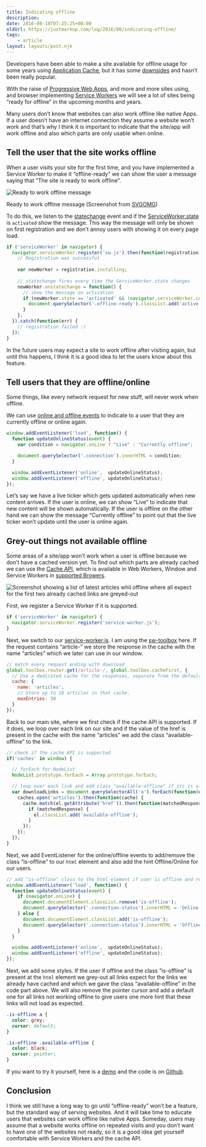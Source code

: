 ```yaml
---
title: Indicating offline
description: 
date: 2016-08-18T07:25:25+00:00
oldUrl: https://justmarkup.com/log/2016/08/indicating-offline/
tags:
    - article
layout: layouts/post.njk
---
```


Developers have been able to make a site available for offline usage for some years using [Application Cache](https://developer.mozilla.org/en-US/docs/Web/HTML/Using_the_application_cache), but it has some [downsides](http://alistapart.com/article/application-cache-is-a-douchebag) and hasn’t been really popular.

With the raise of [Progressive Web Apps](https://developers.google.com/web/progressive-web-apps/), and more and more sites using, and browser implementing [Service Workers](https://www.w3.org/TR/service-workers/) we will see a lot of sites being “ready for offline” in the upcoming months and years.

Many users don’t know that websites can also work offline like native Apps. If a user doesn’t have an internet connection they assume a website won’t work and that’s why I think it is important to indicate that the site/app will work offline and also which parts are only usable when online.

Tell the user that the site works offline
-----------------------------------------------------------------------------------------

When a user visits your site for the first time, and you have implemented a Service Worker to make it “offline-ready” we can show the user a message saying that “The site is ready to work offline”.

![Ready to work offline message](https://justmarkup.com/log/wp-content/uploads/2016/08/Bildschirmfoto-vom-2016-08-16-182733.png)

Ready to work offline message (Screenshot from [SVGOMG](https://jakearchibald.github.io/svgomg/))

To do this, we listen to the [statechange](https://developer.mozilla.org/en-US/docs/Web/API/ServiceWorker/onstatechange) event and if the [ServiceWorker.state](https://developer.mozilla.org/en-US/docs/Web/API/ServiceWorker/state) is `activated` show the message. This way the message will only be shown on first registration and we don’t annoy users with showing it on every page load.

``` js
if ('serviceWorker' in navigator) {
  navigator.serviceWorker.register('sw.js').then(function(registration) {
    // Registration was successful
    
    var newWorker = registration.installing;
    
    // statechange fires every time the ServiceWorker.state changes
    newWorker.onstatechange = function() {
      // show the message on activation
      if (newWorker.state == 'activated' && !navigator.serviceWorker.controller) {
        document.querySelector('.offline-ready').classList.add('active');
      }
    };
  }).catch(function(err) {
    // registration failed :(
  });
}
```


In the future users may expect a site to work offline after visiting again, but until this happens, I think it is a good idea to let the users know about this feature.

Tell users that they are offline/online
----------------------------------------------------------------------------------

Some things, like every network request for new stuff, will never work when offline.

We can use [online and offline events](https://developer.mozilla.org/en/docs/Online_and_offline_events) to indicate to a user that they are currently offline or online again.

``` js
window.addEventListener('load', function() {
  function updateOnlineStatus(event) {
    var condition = navigator.onLine ? "Live" : "Currently offline";

    document.querySelector('.connection').innerHTML = condition;
  }

  window.addEventListener('online',  updateOnlineStatus);
  window.addEventListener('offline', updateOnlineStatus);
});
```


Let’s say we have a live ticker which gets updated automatically when new content arrives. If the user is online, we can show “Live” to indicate that new content will be shown automatically. If the user is offline on the other hand we can show the message “Currently offline” to point out that the live ticker won’t update until the user is online again.

Grey-out things not available offline
---------------------------------------------------------------------------------

Some areas of a site/app won’t work when a user is offline because we don’t have a cached version yet. To find out which parts are already cached we can use the [Cache API](https://davidwalsh.name/cache), which is available in Web Workers, Window and Service Workers in [supported Browers](https://nolanlawson.github.io/html5workertest/).

![Screenshot showing a list of latest articles whil offline where all expect for the first two already cached links are greyed-out](https://justmarkup.com/log/wp-content/uploads/2016/08/Grey-out-non-cached-elements.png)

First, we register a Service Worker if it is supported.

``` js
if ('serviceWorker' in navigator) {
  navigator.serviceWorker.register('service-worker.js');
}
```

Next, we switch to our [service-worker.js](https://github.com/justmarkup/demos/blob/gh-pages/indicating-offline/service-worker.js). I am using the [sw-toolbox](https://github.com/GoogleChrome/sw-toolbox) here. If the request contains “article-” we store the response in the cache with the name “articles” which we later can use in our window.

``` js
// match every request ending with download
global.toolbox.router.get(/article-/, global.toolbox.cacheFirst, {
  // Use a dedicated cache for the responses, separate from the default cache.
  cache: {
    name: 'articles',
    // Store up to 10 articles in that cache.
    maxEntries: 30
  }
});
```


Back to our main site, where we first check if the cache API is supported. If it does, we loop over each link on our site and if the value of the href is present in the cache with the name “articles” we add the class “available-offline” to the link.

``` js
// check if the cache API is supported
if('caches' in window) {

  // forEach for NodeList
  NodeList.prototype.forEach = Array.prototype.forEach;

  // loop over each link and add class "available-offline" if src is already in cache
  var downloadLinks = document.querySelectorAll('a').forEach(function(el) {
    caches.open('articles').then(function(cache) { 
      cache.match(el.getAttribute('href')).then(function(matchedResponse) {
        if (matchedResponse) {
          el.classList.add('available-offline');
        }
      });	
    });
  });
}
```


Next, we add EventListener for the online/offline events to add/remove the class “is-offline” to our `html` element and also add the hint Offline/Online for our users.

``` js
// add "is-offline" class to the html element if user is offline and remove when online again
window.addEventListener('load', function() {
  function updateOnlineStatus(event) {
    if (navigator.onLine) {
      document.documentElement.classList.remove('is-offline');
      document.querySelector('.connection-status').innerHTML = 'Online';
    } else {
      document.documentElement.classList.add('is-offline');
      document.querySelector('.connection-status').innerHTML = 'Offline';
    }
  }

  window.addEventListener('online',  updateOnlineStatus);
  window.addEventListener('offline', updateOnlineStatus);
});
```

Next, we add some styles. If the user if offline and the class “is-offline” is present at the `html` element we grey-out all links expect for the links we already have cached and which we gave the class “available-offline” in the code part above. We will also remove the pointer cursor and add a default one for all links not working offline to give users one more hint that these links will not load as expected.

``` css
.is-offline a {
  color: grey;
  cursor: default;
}

.is-offline .available-offline {
  color: black;
  cursor: pointer;
}
```


If you want to try it yourself, here is a [demo](https://justmarkup.github.io/demos/indicating-offline/) and the code is on [Github](https://github.com/justmarkup/demos/tree/gh-pages/indicating-offline).

Conclusion
---------------------------

I think we still have a long way to go until “offline-ready” won’t be a feature, but the standard way of serving websites. And it will take time to educate users that websites can work offline like native Apps. Someday, users may assume that a website works offline on repeated visits and you don’t want to have one of the websites not ready, so it is a good idea get yourself comfortable with Service Workers and the cache API.